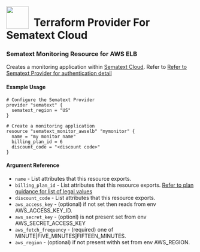 # <img src="https://sematext.com/wp-content/uploads/2020/09/just-octi-blue.png" valign="bottom" width="60px"/>**&nbsp;&nbsp;Terraform Provider For Sematext Cloud**

### Sematext Monitoring Resource for AWS ELB

Creates a monitoring application within [Sematext Cloud](https://sematext.com/cloud/).
Refer to [Refer to Sematext Provider for authentication detail](../index.md)

#### Example Usage

```hcl
# Configure the Sematext Provider
provider "sematext" {
  sematext_region = "US"
}

# Create a monitoring application
resource "sematext_monitor_awselb" "mymonitor" {
  name = "my monitor name"
  billing_plan_id = 6
  discount_code = "<discount code>"
}
```

#### Argument Reference

* `name` - List attributes that this resource exports.
* `billing_plan_id` - List attributes that this resource exports. [Refer to plan guidance for list of legal values](../guides/plans.md)
* `discount_code` - List attributes that this resource exports.
* `aws_access_key` - (optional) if not set then reads from env AWS_ACCESS_KEY_ID.
* `aws_secret_key` - (optionl) is not present set from env AWS_SECRET_ACCESS_KEY
* `aws_fetch_frequency` - (required) one of MINUTE|FIVE_MINUTES|FIFTEEN_MINUTES.
* `aws_region` - (optional) if not present withh set from env AWS_REGION.
